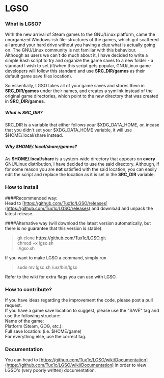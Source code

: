 LGSO
====

### What is LGSO?

With the new arrival of Steam games to the GNU/Linux platform, came the unorganized Windows-ish file-structures of the games, which got scattered all around your hard drive without you having a clue what is actually going on.
The GNU/Linux community is not familiar with this behaviour.  
Although as users we can't do much about it, I have decided to write a simple Bash script to try and organize the game saves to a new folder - a standard I wish to set (if/when this script gets popular, GNU/Linux game developers will follow this standard and use **SRC_DIR/games** as their default game save files location).  
  
So essentially, LGSO takes all of your game saves and stores them in **SRC_DIR/games** under their names, and creates a symlink instead of the original game directories, which point to the new directory that was created in **SRC_DIR/games**.

##### What is SRC_DIR?
SRC_DIR is a variable that either follows your $XDG_DATA_HOME, or, incase that you didn't set your $XDG_DATA_HOME variable, it will use $HOME/.local/share instead. 

##### Why $HOME/.local/share/games?
As **$HOME/.local/share** is a system-wide directory that appears on **every** GNU/Linux distribution, I have decided to use the said directory. Although, if for some reason you are **not** satisfied with the said location, you can easily edit the script and replace the location as it is set in the **SRC_DIR** variable.

### How to install
####Recommended way:  
Head to [https://github.com/Tux1c/LGSO/releases](https://github.com/Tux1c/LGSO/releases) and download and unpack the latest release.  
  
####Alternative way (will download the latest version automatically, but there is no guarantee that this version is stable):
> git clone https://github.com/Tux1c/LGSO.git  
chmod +x lgso.sh  
./lgso.sh

If you want to make LGSO a command, simply run
> sudo mv lgso.sh /usr/bin/lgso

Refer to the wiki for extra flags you can use with LGSO.

### How to contribute?
If you have ideas regarding the improvement the code, please post a pull request.  
If you have a game save location to suggest, please use the "SAVE" tag and use the following structure:  
Name of the game:  
Platform (Steam, GOG, etc.):  
Full save location: (i.e. $HOME/game)  
For everything else, use the correct tag.
  
### Documentation
You can head to [https://github.com/Tux1c/LGSO/wiki/Documentation](https://github.com/Tux1c/LGSO/wiki/Documentation) in order to view LGSO's (very poorly written) documentation.
